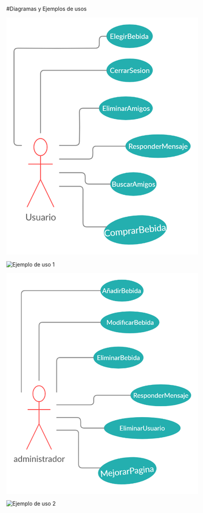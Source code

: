 #Diagramas y Ejemplos de usos

![Diagrama de uso 1](./imagenes/Diagrama_de_useo_1.jpg)


![Ejemplo de uso 1](./imagenes/Ejemplo_de_uso_1.jpg)


![Diagrama de uso 2](./imagenes/Diagrama_de_uso_2.jpg)


![Ejemplo de uso 2](./imagenes/Ejemplo_de_uso_2.jpg)
